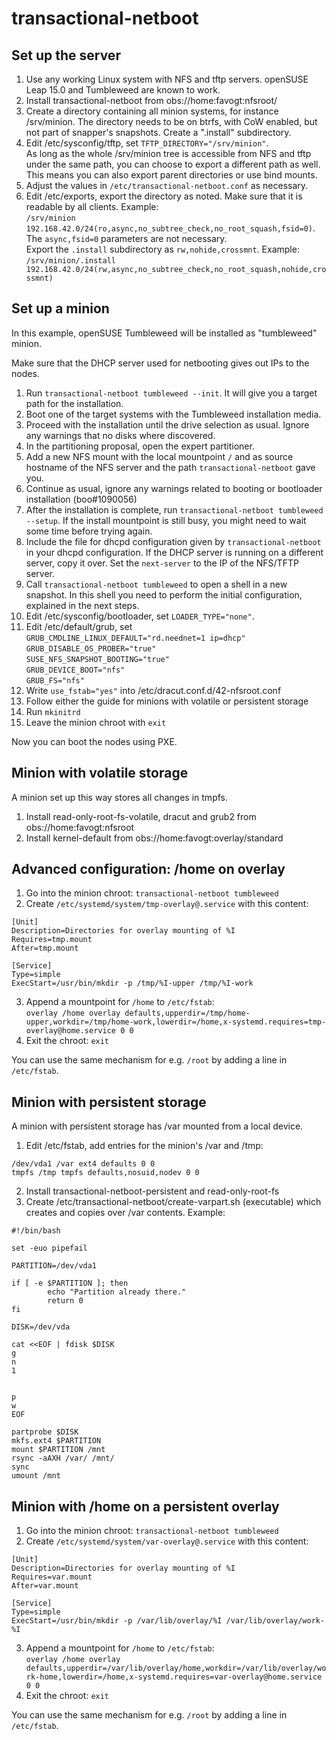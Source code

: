 transactional-netboot
=====================

Set up the server
-----------------

1. Use any working Linux system with NFS and tftp servers. openSUSE Leap 15.0 and Tumbleweed are known to work.
2. Install transactional-netboot from obs://home:favogt:nfsroot/
3. Create a directory containing all minion systems, for instance /srv/minion. The directory needs to be on btrfs, with CoW enabled, but not part of snapper's snapshots. Create a ".install" subdirectory.
4. Edit /etc/sysconfig/tftp, set `TFTP_DIRECTORY="/srv/minion"`.  
  As long as the whole /srv/minion tree is accessible from NFS and tftp under the same path, you can choose to export a different path as well. This means you can also export parent directories or use bind mounts.
5. Adjust the values in `/etc/transactional-netboot.conf` as necessary.
6. Edit /etc/exports, export the directory as noted. Make sure that it is readable by all clients. Example:  
`/srv/minion 192.168.42.0/24(ro,async,no_subtree_check,no_root_squash,fsid=0)`. The `async,fsid=0` parameters are not necessary.  
Export the `.install` subdirectory as `rw,nohide,crossmnt`. Example:  
`/srv/minion/.install 192.168.42.0/24(rw,async,no_subtree_check,no_root_squash,nohide,crossmnt)`

Set up a minion
---------------

In this example, openSUSE Tumbleweed will be installed as "tumbleweed" minion.

Make sure that the DHCP server used for netbooting gives out IPs to the nodes.

1. Run `transactional-netboot tumbleweed --init`. It will give you a target path for the installation.
2. Boot one of the target systems with the Tumbleweed installation media.  
3. Proceed with the installation until the drive selection as usual. Ignore any warnings that no disks where discovered.
4. In the partitioning proposal, open the expert partitioner.
5. Add a new NFS mount with the local mountpoint `/` and as source hostname of the NFS server and the path `transactional-netboot` gave you.
6. Continue as usual, ignore any warnings related to booting or bootloader installation (boo#1090056)
7. After the installation is complete, run `transactional-netboot tumbleweed --setup`. If the install mountpoint is still busy, you might need to wait some time before trying again.
8. Include the file for dhcpd configuration given by `transactional-netboot` in your dhcpd configuration. If the DHCP server is running on a different server, copy it over. Set the `next-server` to the IP of the NFS/TFTP server.
9. Call `transactional-netboot tumbleweed` to open a shell in a new snapshot. In this shell you need to perform the initial configuration, explained in the next steps.
10. Edit /etc/sysconfig/bootloader, set `LOADER_TYPE="none"`.
11. Edit /etc/default/grub, set  
`GRUB_CMDLINE_LINUX_DEFAULT="rd.neednet=1 ip=dhcp"`
`GRUB_DISABLE_OS_PROBER="true"`  
`SUSE_NFS_SNAPSHOT_BOOTING="true"`  
`GRUB_DEVICE_BOOT="nfs"`  
`GRUB_FS="nfs"`
12. Write `use_fstab="yes"` into /etc/dracut.conf.d/42-nfsroot.conf
13. Follow either the guide for minions with volatile or persistent storage
14. Run `mkinitrd`
15. Leave the minion chroot with `exit`

Now you can boot the nodes using PXE.

Minion with volatile storage
----------------------------

A minion set up this way stores all changes in tmpfs.

1. Install read-only-root-fs-volatile, dracut and grub2 from obs://home:favogt:nfsroot
2. Install kernel-default from obs://home:favogt:overlay/standard

Advanced configuration: /home on overlay
----------------------------------------

1. Go into the minion chroot: `transactional-netboot tumbleweed`
2. Create `/etc/systemd/system/tmp-overlay@.service` with this content:

```
[Unit]
Description=Directories for overlay mounting of %I
Requires=tmp.mount
After=tmp.mount

[Service]
Type=simple
ExecStart=/usr/bin/mkdir -p /tmp/%I-upper /tmp/%I-work
```

3. Append a mountpoint for `/home` to `/etc/fstab`:  
`overlay /home overlay defaults,upperdir=/tmp/home-upper,workdir=/tmp/home-work,lowerdir=/home,x-systemd.requires=tmp-overlay@home.service 0 0`
4. Exit the chroot: `exit`

You can use the same mechanism for e.g. `/root` by adding a line in `/etc/fstab`.

Minion with persistent storage
------------------------------

A minion with persistent storage has /var mounted from a local device.

1. Edit /etc/fstab, add entries for the minion's /var and /tmp:
```
/dev/vda1 /var ext4 defaults 0 0
tmpfs /tmp tmpfs defaults,nosuid,nodev 0 0
```
2. Install transactional-netboot-persistent and read-only-root-fs
3. Create /etc/transactional-netboot/create-varpart.sh (executable) which creates and copies over /var contents. Example:

```
#!/bin/bash

set -euo pipefail

PARTITION=/dev/vda1

if [ -e $PARTITION ]; then
        echo "Partition already there."
        return 0
fi

DISK=/dev/vda

cat <<EOF | fdisk $DISK
g
n
1


p
w
EOF

partprobe $DISK
mkfs.ext4 $PARTITION
mount $PARTITION /mnt
rsync -aAXH /var/ /mnt/
sync
umount /mnt
```

Minion with /home on a persistent overlay
-----------------------------------------

1. Go into the minion chroot: `transactional-netboot tumbleweed`
2. Create `/etc/systemd/system/var-overlay@.service` with this content:

```
[Unit]
Description=Directories for overlay mounting of %I
Requires=var.mount
After=var.mount

[Service]
Type=simple
ExecStart=/usr/bin/mkdir -p /var/lib/overlay/%I /var/lib/overlay/work-%I
```

3. Append a mountpoint for `/home` to `/etc/fstab`:  
`overlay /home overlay defaults,upperdir=/var/lib/overlay/home,workdir=/var/lib/overlay/work-home,lowerdir=/home,x-systemd.requires=var-overlay@home.service 0 0`
4. Exit the chroot: `exit`

You can use the same mechanism for e.g. `/root` by adding a line in `/etc/fstab`.
